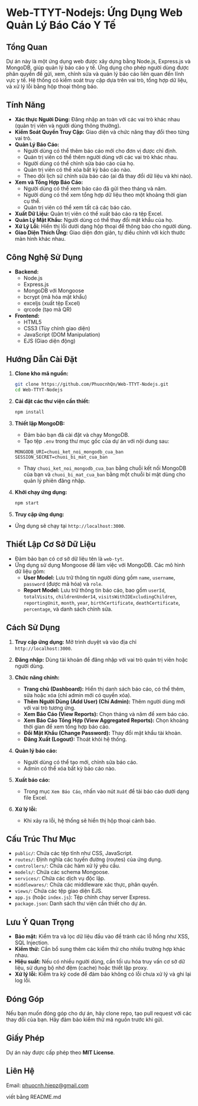 # Web-TTYT-Nodejs: Ứng Dụng Web Quản Lý Báo Cáo Y Tế

## Tổng Quan

Dự án này là một ứng dụng web được xây dựng bằng Node.js, Express.js và MongoDB, giúp quản lý báo cáo y tế. Ứng dụng cho phép người dùng được phân quyền để gửi, xem, chỉnh sửa và quản lý báo cáo liên quan đến lĩnh vực y tế. Hệ thống có kiểm soát truy cập dựa trên vai trò, tổng hợp dữ liệu, và xử lý lỗi bằng hộp thoại thông báo.

## Tính Năng

- **Xác thực Người Dùng:** Đăng nhập an toàn với các vai trò khác nhau (quản trị viên và người dùng thông thường).
- **Kiểm Soát Quyền Truy Cập:** Giao diện và chức năng thay đổi theo từng vai trò.
- **Quản Lý Báo Cáo:**
  - Người dùng có thể thêm báo cáo mới cho đơn vị được chỉ định.
  - Quản trị viên có thể thêm người dùng với các vai trò khác nhau.
  - Người dùng có thể chỉnh sửa báo cáo của họ.
  - Quản trị viên có thể xóa bất kỳ báo cáo nào.
  - Theo dõi lịch sử chỉnh sửa báo cáo (ai đã thay đổi dữ liệu và khi nào).
- **Xem và Tổng Hợp Báo Cáo:**
  - Người dùng có thể xem báo cáo đã gửi theo tháng và năm.
  - Người dùng có thể xem tổng hợp dữ liệu theo một khoảng thời gian cụ thể.
  - Quản trị viên có thể xem tất cả các báo cáo.
- **Xuất Dữ Liệu:** Quản trị viên có thể xuất báo cáo ra tệp Excel.
- **Quản Lý Mật Khẩu:** Người dùng có thể thay đổi mật khẩu của họ.
- **Xử Lý Lỗi:** Hiển thị lỗi dưới dạng hộp thoại để thông báo cho người dùng.
- **Giao Diện Thích Ứng:** Giao diện đơn giản, tự điều chỉnh với kích thước màn hình khác nhau.

## Công Nghệ Sử Dụng

- **Backend:**
  - Node.js
  - Express.js
  - MongoDB với Mongoose
  - bcrypt (mã hóa mật khẩu)
  - exceljs (xuất tệp Excel)
  - qrcode (tạo mã QR)
- **Frontend:**
  - HTML5
  - CSS3 (Tùy chỉnh giao diện)
  - JavaScript (DOM Manipulation)
  - EJS (Giao diện động)

## Hướng Dẫn Cài Đặt

1. **Clone kho mã nguồn:**

   ```bash
   git clone https://github.com/PhuocnhQn/Web-TTYT-Nodejs.git
   cd Web-TTYT-Nodejs
   ```

2. **Cài đặt các thư viện cần thiết:**

   ```bash
   npm install
   ```

3. **Thiết lập MongoDB:**

   - Đảm bảo bạn đã cài đặt và chạy MongoDB.
   - Tạo tệp `.env` trong thư mục gốc của dự án với nội dung sau:

   ```
   MONGODB_URI=chuoi_ket_noi_mongodb_cua_ban
   SESSION_SECRET=chuoi_bi_mat_cua_ban
   ```

   - Thay `chuoi_ket_noi_mongodb_cua_ban` bằng chuỗi kết nối MongoDB của bạn và `chuoi_bi_mat_cua_ban` bằng một chuỗi bí mật dùng cho quản lý phiên đăng nhập.

4. **Khởi chạy ứng dụng:**

   ```bash
   npm start
   ```

5. **Truy cập ứng dụng:**

- Ứng dụng sẽ chạy tại `http://localhost:3000`.

## Thiết Lập Cơ Sở Dữ Liệu

- Đảm bảo bạn có cơ sở dữ liệu tên là `web-tyt`.
- Ứng dụng sử dụng Mongoose để làm việc với MongoDB. Các mô hình dữ liệu gồm:
  - **User Model:** Lưu trữ thông tin người dùng gồm `name`, `username`, `password` (được mã hóa) và `role`.
  - **Report Model:** Lưu trữ thông tin báo cáo, bao gồm `userId`, `totalVisits`, `childrenUnder14`, `visitsWithIDExcludingChildren`, `reportingUnit`, `month`, `year`, `birthCertificate`, `deathCertificate`, `percentage`, và danh sách chỉnh sửa.

## Cách Sử Dụng

1. **Truy cập ứng dụng:** Mở trình duyệt và vào địa chỉ `http://localhost:3000`.

2. **Đăng nhập:** Dùng tài khoản để đăng nhập với vai trò quản trị viên hoặc người dùng.

3. **Chức năng chính:**

   - **Trang chủ (Dashboard):** Hiển thị danh sách báo cáo, có thể thêm, sửa hoặc xóa (chỉ admin mới có quyền xóa).
   - **Thêm Người Dùng (Add User) (Chỉ Admin):** Thêm người dùng mới với vai trò tương ứng.
   - **Xem Báo Cáo (View Reports):** Chọn tháng và năm để xem báo cáo.
   - **Xem Báo Cáo Tổng Hợp (View Aggregated Reports):** Chọn khoảng thời gian để xem tổng hợp báo cáo.
   - **Đổi Mật Khẩu (Change Password):** Thay đổi mật khẩu tài khoản.
   - **Đăng Xuất (Logout):** Thoát khỏi hệ thống.

4. **Quản lý báo cáo:**

   - Người dùng có thể tạo mới, chỉnh sửa báo cáo.
   - Admin có thể xóa bất kỳ báo cáo nào.

5. **Xuất báo cáo:**

   - Trong mục `Xem Báo Cáo`, nhấn vào nút `Xuất` để tải báo cáo dưới dạng file Excel.

6. **Xử lý lỗi:**

   - Khi xảy ra lỗi, hệ thống sẽ hiển thị hộp thoại cảnh báo.

## Cấu Trúc Thư Mục

- `public/`: Chứa các tệp tĩnh như CSS, JavaScript.
- `routes/`: Định nghĩa các tuyến đường (routes) của ứng dụng.
- `controllers/`: Chứa các hàm xử lý yêu cầu.
- `models/`: Chứa các schema Mongoose.
- `services/`: Chứa các dịch vụ độc lập.
- `middlewares/`: Chứa các middleware xác thực, phân quyền.
- `views/`: Chứa các tệp giao diện EJS.
- `app.js` (hoặc `index.js`): Tệp chính chạy server Express.
- `package.json`: Danh sách thư viện cần thiết cho dự án.

## Lưu Ý Quan Trọng

- **Bảo mật:** Kiểm tra và lọc dữ liệu đầu vào để tránh các lỗ hổng như XSS, SQL Injection.
- **Kiểm thử:** Cần bổ sung thêm các kiểm thử cho nhiều trường hợp khác nhau.
- **Hiệu suất:** Nếu có nhiều người dùng, cần tối ưu hóa truy vấn cơ sở dữ liệu, sử dụng bộ nhớ đệm (cache) hoặc thiết lập proxy.
- **Xử lý lỗi:** Kiểm tra kỹ code để đảm bảo không có lỗi chưa xử lý và ghi lại log lỗi.

## Đóng Góp

Nếu bạn muốn đóng góp cho dự án, hãy clone repo, tạo pull request với các thay đổi của bạn. Hãy đảm bảo kiểm thử mã nguồn trước khi gửi.

## Giấy Phép

Dự án này được cấp phép theo **MIT License**.

## Liên Hệ

Email: [phuocnh.hiepz@gmail.com](mailto\:phuocnh.hiepz@gmail.com)

viết bằng README.md

